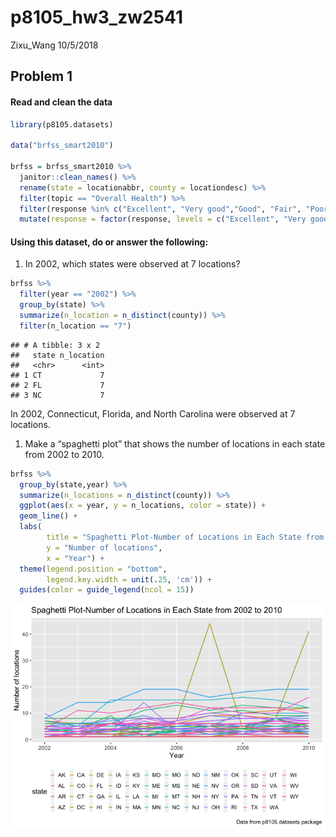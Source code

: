 p8105\_hw3\_zw2541
================
Zixu\_Wang
10/5/2018

Problem 1
---------

#### Read and clean the data

``` r
library(p8105.datasets)

data("brfss_smart2010")

brfss = brfss_smart2010 %>% 
  janitor::clean_names() %>% 
  rename(state = locationabbr, county = locationdesc) %>% 
  filter(topic == "Overall Health") %>% 
  filter(response %in% c("Excellent", "Very good","Good", "Fair", "Poor")) %>% 
  mutate(response = factor(response, levels = c("Excellent", "Very good","Good", "Fair", "Poor")))
```

#### Using this dataset, do or answer the following:

1.  In 2002, which states were observed at 7 locations?

``` r
brfss %>% 
  filter(year == "2002") %>% 
  group_by(state) %>% 
  summarize(n_location = n_distinct(county)) %>% 
  filter(n_location == "7")
```

    ## # A tibble: 3 x 2
    ##   state n_location
    ##   <chr>      <int>
    ## 1 CT             7
    ## 2 FL             7
    ## 3 NC             7

In 2002, Connecticut, Florida, and North Carolina were observed at 7 locations.

1.  Make a “spaghetti plot” that shows the number of locations in each state from 2002 to 2010.

``` r
brfss %>% 
  group_by(state,year) %>% 
  summarize(n_locations = n_distinct(county)) %>% 
  ggplot(aes(x = year, y = n_locations, color = state)) +
  geom_line() +
  labs(
        title = "Spaghetti Plot-Number of Locations in Each State from 2002 to 2010",
        y = "Number of locations",
        x = "Year") +
  theme(legend.position = "bottom",
        legend.key.width = unit(.25, 'cm')) +
  guides(color = guide_legend(ncol = 15))
```

![](p8105_hw3_zw2541_files/figure-markdown_github/unnamed-chunk-3-1.png)
